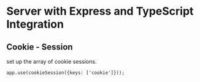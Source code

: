 # Server with Express and TypeScript Integration

## Cookie - Session

set up the array of cookie sessions.

```
app.use(cookieSession({keys: ['cookie']}));
```
